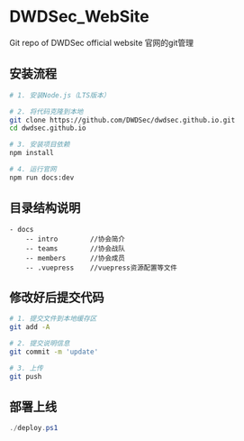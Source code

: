 # DWDSec_WebSite

Git repo of DWDSec official website
官网的git管理

## 安装流程
```bash
# 1. 安装Node.js（LTS版本）

# 2. 将代码克隆到本地
git clone https://github.com/DWDSec/dwdsec.github.io.git
cd dwdsec.github.io

# 3. 安装项目依赖
npm install

# 4. 运行官网
npm run docs:dev
```

## 目录结构说明
```
- docs
    -- intro        //协会简介
    -- teams        //协会战队
    -- members      //协会成员
    -- .vuepress    //vuepress资源配置等文件
```

## 修改好后提交代码
```bash
# 1. 提交文件到本地缓存区
git add -A

# 2. 提交说明信息
git commit -m 'update'

# 3. 上传
git push
```

## 部署上线
```powershell
./deploy.ps1
```
